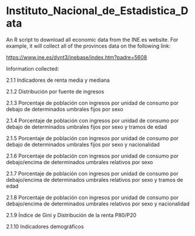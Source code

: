 # Instituto_Nacional_de_Estadistica_Data
An R script to download all economic data from the INE.es website. For example, it will collect all of the provinces data on the following link:

https://www.ine.es/dynt3/inebase/index.htm?padre=5608

Information collected:

2.1.1 Indicadores de renta media y mediana

2.1.2 Distribución por fuente de ingresos

2.1.3 Porcentaje de población con ingresos por unidad de consumo por debajo de determinados umbrales fijos por sexo

2.1.4 Porcentaje de población con ingresos por unidad de consumo por debajo de determinados umbrales fijos por sexo y tramos de edad

2.1.5 Porcentaje de población con ingresos por unidad de consumo por debajo de determinados umbrales fijos por sexo y nacionalidad

2.1.6 Porcentaje de población con ingresos por unidad de consumo por debajo/encima de determinados umbrales relativos por sexo

2.1.7 Porcentaje de población con ingresos por unidad de consumo por debajo/encima de determinados umbrales relativos por sexo y tramos de edad

2.1.8 Porcentaje de población con ingresos por unidad de consumo por debajo/encima de determinados umbrales relativos por sexo y nacionalidad

2.1.9 Índice de Gini y Distribución de la renta P80/P20

2.1.10 Indicadores demográficos

